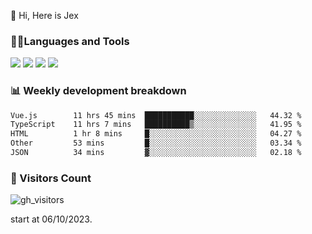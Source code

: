  👋 Hi, Here is Jex

 

### 🧑‍💻Languages and Tools

<code><a href="https://react.dev"><img src="https://api.iconify.design/logos:react.svg" /></a></code>
<code><a href="https://github.com/vuejs/core"><img src="https://api.iconify.design/logos:vue.svg" /></a></code> 
<code><a href="https://github.com/microsoft/TypeScript"><img src="https://api.iconify.design/logos:typescript-icon.svg" /></a></code>
<code><a href="https://threejs.org/"><img src="https://api.iconify.design/logos:threejs.svg" /></a></code>

### 📊 Weekly development breakdown

<!--START_SECTION:waka-->

```txt
Vue.js        11 hrs 45 mins  ███████████░░░░░░░░░░░░░░   44.32 %
TypeScript    11 hrs 7 mins   ██████████▒░░░░░░░░░░░░░░   41.95 %
HTML          1 hr 8 mins     █░░░░░░░░░░░░░░░░░░░░░░░░   04.27 %
Other         53 mins         █░░░░░░░░░░░░░░░░░░░░░░░░   03.34 %
JSON          34 mins         ▓░░░░░░░░░░░░░░░░░░░░░░░░   02.18 %
```

<!--END_SECTION:waka-->


### 👀 Visitors Count

![gh_visitors](https://profile-counter.glitch.me/jexlau/count.svg)

start at 06/10/2023.
